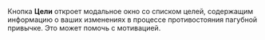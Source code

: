 Кнопка __Цели__ откроет модальное окно со списком целей, содержащим информацию о ваших изменениях в процессе противостояния пагубной привычке. Это может помочь с мотивацией.
